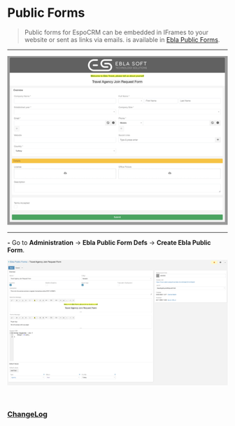 #  Public Forms <a href="https://www.eblasoft.com.tr/espocrm-extension-page/feedback-forms" target="_blank" id="ext-version" data-id="63495a03a73040934"></a>

> Public forms for EspoCRM can be embedded in IFrames to your website or sent as links via emails.
> is available in [Ebla Public Forms](https://www.eblasoft.com.tr/espocrm-extension-page/feedback-forms).


---

![Public Forms](../../_static/images/extensions/ebla-form/ebla-form.png)

---

**-** Go to **Administration** -> **Ebla Public Form Defs** -> **Create Ebla Public Form**.

![Public Forms](../../_static/images/extensions/ebla-form/ebla-form-op.png)


<br>

### <font color=gray> [ChangeLog](changelog.md) </font>
